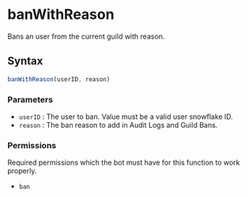 # banWithReason
Bans an user from the current guild with reason.

## Syntax
```js
banWithReason(userID, reason)
```

### Parameters
- `userID` : The user to ban. Value must be a valid user snowflake ID.
- `reason` : The ban reason to add in Audit Logs and Guild Bans.

### Permissions
Required permissions which the bot must have for this function to work properly.
- `ban`
